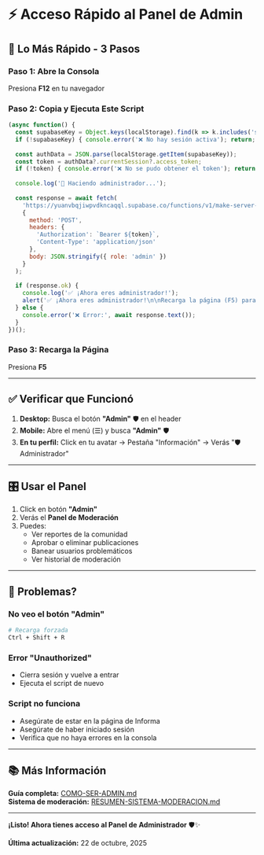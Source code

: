 # ⚡ Acceso Rápido al Panel de Admin

## 🎯 Lo Más Rápido - 3 Pasos

### **Paso 1: Abre la Consola** 
Presiona **F12** en tu navegador

### **Paso 2: Copia y Ejecuta Este Script**

```javascript
(async function() {
  const supabaseKey = Object.keys(localStorage).find(k => k.includes('supabase.auth.token'));
  if (!supabaseKey) { console.error('❌ No hay sesión activa'); return; }
  
  const authData = JSON.parse(localStorage.getItem(supabaseKey));
  const token = authData?.currentSession?.access_token;
  if (!token) { console.error('❌ No se pudo obtener el token'); return; }
  
  console.log('🔄 Haciendo administrador...');
  
  const response = await fetch(
    'https://yuanvbqjiwpvdkncaqql.supabase.co/functions/v1/make-server-3467f1c6/auth/update-profile',
    {
      method: 'POST',
      headers: {
        'Authorization': `Bearer ${token}`,
        'Content-Type': 'application/json'
      },
      body: JSON.stringify({ role: 'admin' })
    }
  );
  
  if (response.ok) {
    console.log('✅ ¡Ahora eres administrador!');
    alert('✅ ¡Ahora eres administrador!\n\nRecarga la página (F5) para ver el botón "Admin"');
  } else {
    console.error('❌ Error:', await response.text());
  }
})();
```

### **Paso 3: Recarga la Página**
Presiona **F5**

---

## ✅ Verificar que Funcionó

1. **Desktop:** Busca el botón **"Admin"** 🛡️ en el header
2. **Mobile:** Abre el menú (☰) y busca **"Admin"** 🛡️
3. **En tu perfil:** Click en tu avatar → Pestaña "Información" → Verás "🛡️ Administrador"

---

## 🎛️ Usar el Panel

1. Click en botón **"Admin"**
2. Verás el **Panel de Moderación**
3. Puedes:
   - Ver reportes de la comunidad
   - Aprobar o eliminar publicaciones
   - Banear usuarios problemáticos
   - Ver historial de moderación

---

## 🚨 Problemas?

### **No veo el botón "Admin"**
```bash
# Recarga forzada
Ctrl + Shift + R
```

### **Error "Unauthorized"**
- Cierra sesión y vuelve a entrar
- Ejecuta el script de nuevo

### **Script no funciona**
- Asegúrate de estar en la página de Informa
- Asegúrate de haber iniciado sesión
- Verifica que no haya errores en la consola

---

## 📚 Más Información

**Guía completa:** [COMO-SER-ADMIN.md](./COMO-SER-ADMIN.md)  
**Sistema de moderación:** [RESUMEN-SISTEMA-MODERACION.md](./RESUMEN-SISTEMA-MODERACION.md)

---

**¡Listo! Ahora tienes acceso al Panel de Administrador** 🛡️✨

**Última actualización:** 22 de octubre, 2025
